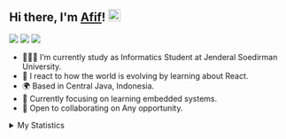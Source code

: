 

## Hi there, I'm [Afif](https://github.com/KangJ0n0)! <img src="https://cdn.sazumi.moe/file/zsdrto.gif" width="22">



[![](https://img.shields.io/badge/Gmail-D14836?style=for-the-badge&logo=gmail&logoColor=white)](mailto:afiftharavi@gmail.com)
[![](https://img.shields.io/badge/LinkedIn-0077B5?style=for-the-badge&logo=linkedin&logoColor=white)](https://www.linkedin.com/in/afiftha-ravi-b8bb81248/)
[![](https://img.shields.io/badge/Discord-00215E?style=for-the-badge&logo=discord&logoColor=white)](https://www.discordapp.com/users/1016196406882599023)


- 👨🏻‍💻 I’m currently study as Informatics Student at Jenderal Soedirman University.
- 📝 I react to how the world is evolving by learning about React.
- 🌍 Based in Central Java, Indonesia.
- 📠 Currently focusing on learning embedded systems. 
- 🤝 Open to collaborating on Any opportunity.
<details> 
  <summary>My Statistics</summary>


<p align = "center">
  <img  src = "https://github-readme-stats.vercel.app/api?username=KangJ0n0&show_icons=true&theme=ayu-mirage&line_height=27">
  <img src = "https://github-readme-stats.vercel.app/api/top-langs/?username=KangJ0n0&hide=html,css,java,shaderlab,kotlin,hlsl&theme=ayu-mirage">
</p>

<p align = "center">
 <img  src="https://github-readme-streak-stats.herokuapp.com/?user=KangJ0n0&show_icons=true&locale=en&layout=compact&theme=ayu-mirage&line_height=0" />
</p> 






</details>








